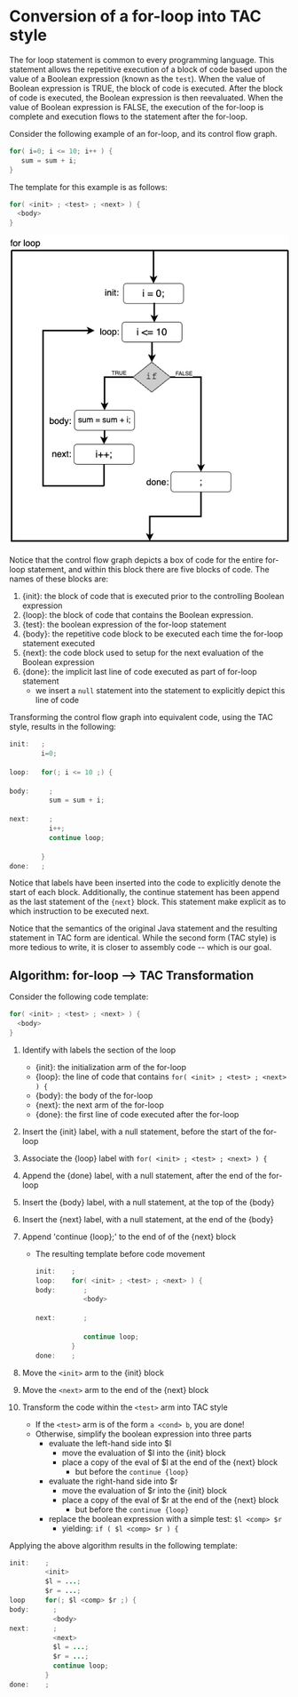 # Conversion of a for-loop into TAC style

The for loop statement is common to every programming language. This statement allows the repetitive execution of a block of code based upon the value of a Boolean expression (known as the `test`). When the value of Boolean expression is TRUE, the block of code is executed. After the block of code is executed, the Boolean expression is then reevaluated.  When the value of Boolean expression is FALSE, the execution of the for-loop is complete and execution flows to the statement after the for-loop.


Consider the following example of an for-loop, and its control flow graph.

   ```java
   for( i=0; i <= 10; i++ ) {
      sum = sum + i;
   }
   ```

The template for this example is as follows:

  ```java
  for( <init> ; <test> ; <next> ) {
    <body>
  }
  ```

![Control Flow Graph for a for-loop statement](for-loop.png)

Notice that the control flow graph depicts a box of code for the entire for-loop statement, and within this block there are five blocks of code. The names of these blocks are:

  1. {init}: the block of code that is executed prior to the controlling Boolean expression
  1. {loop}: the block of code that contains the Boolean expression.
  1. {test}: the boolean expression of the for-loop statement
  1. {body}: the repetitive code block to be executed each time the for-loop statement executed
  1. {next}: the code block used to setup for the next evaluation of the Boolean expression
  1. {done}: the implicit last line of code executed as part of for-loop statement
     * we insert a `null` statement into the statement to explicitly depict this line of code


Transforming the control flow graph into equivalent code, using the TAC style, results in the following:

  ```java tac
  init:   ;
          i=0;

  loop:   for(; i <= 10 ;) {

  body:     ;
            sum = sum + i;

  next:     ;
            i++;
            continue loop;

          }
  done:   ; 
  ```

Notice that labels have been inserted into the code to explicitly denote the start of each block.  Additionally, the continue statement has been append as the last statement of the `{next}` block.  This statement make explicit as to which instruction to be executed next.

Notice that the semantics of the original Java statement and the resulting statement in TAC form are identical.  While the second form (TAC style) is more tedious to write, it is closer to assembly code -- which is our goal.




## Algorithm: for-loop --> TAC Transformation 

Consider the following code template:

  ```java
  for( <init> ; <test> ; <next> ) {
    <body>
  }
  ```

  1. Identify with labels the section of the loop
     - {init}: the initialization arm of the for-loop
     - {loop}: the line of code that contains
       `for( <init> ; <test> ; <next> ) {`
     - {body}: the body of the for-loop
     - {next}: the next arm of the for-loop
     - {done}: the first line of code executed after the for-loop

  1. Insert the {init} label, with a null statement, before the start of the for-loop
  1. Associate the {loop} label with `for( <init> ; <test> ; <next> ) {`
  1. Append the {done} label, with a null statement, after the end of the for-loop

  1. Insert the {body} label, with a null statement, at the top of the {body}
  1. Insert the {next} label, with a null statement, at the end of the {body}
  1. Append 'continue {loop};' to the end of of the {next} block

     * The resulting template before code movement

       ```java tac
       init:    ;
       loop:    for( <init> ; <test> ; <next> ) {
       body:       ;
                   <body>

       next:       ;

                   continue loop;
                }
       done:    ;
       ```

  1. Move the `<init>` arm to the {init} block

  1. Move the `<next>` arm to the end of the {next} block

  1. Transform the code within the `<test>` arm into TAC style
     * If the `<test>` arm is of the form `a <cond> b`, you are done!
     * Otherwise, simplify the boolean expression into three parts
       - evaluate the left-hand side into $l
         - move the evaluation of $l into the {init} block
         - place a copy of the eval of $l at the end of the {next} block
           * but before the `continue {loop}`
       - evaluate the right-hand side into $r
         - move the evaluation of $r into the {init} block
         - place a copy of the eval of $r at the end of the {next} block
           * but before the `continue {loop}`
       - replace the boolean expression with a simple test: `$l <comp> $r`
         - yielding:  `if ( $l <comp> $r ) {`

Applying the above algorithm results in the following template:

  ```java tac
  init:    ;
           <init>
           $l = ...;
           $r = ...;
  loop     for(; $l <comp> $r ;) {
  body:      ;
             <body>
  next:      ;
             <next>
             $l = ...;
             $r = ...;
             continue loop;
           }
  done:    ;
  ```

[^opt]: Only the {loop} and {done} labels are required.
